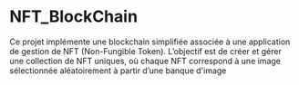 # NFT_BlockChain
Ce projet implémente une blockchain simplifiée associée à une application de gestion de NFT (Non-Fungible Token). L’objectif est de créer et gérer une collection de NFT uniques, où chaque NFT correspond à une image sélectionnée aléatoirement à partir d’une banque d'image
